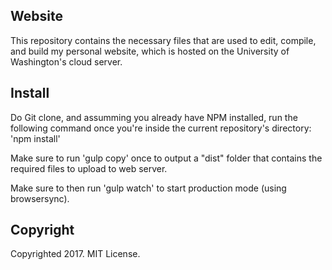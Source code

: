 ## Website
This repository contains the necessary files that are used to edit, compile, and build my personal website, which is hosted on the University of Washington's cloud server.

## Install
Do Git clone, and assumming you already have NPM installed, run the following command once you're inside the current repository's directory:
'npm install'

Make sure to run 'gulp copy' once to output a "dist" folder that contains the required files to upload to web server. 

Make sure to then run 'gulp watch' to start production mode (using browsersync).

## Copyright
Copyrighted 2017. MIT License.